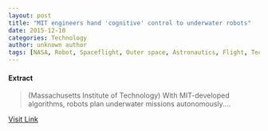 ```yaml
---
layout: post
title: "MIT engineers hand 'cognitive' control to underwater robots"
date: 2015-12-10
categories: Technology
author: unknown author
tags: [NASA, Robot, Spaceflight, Outer space, Astronautics, Flight, Technology]
---
```





#### Extract
>(Massachusetts Institute of Technology) With MIT-developed algorithms, robots plan underwater missions autonomously....



[Visit Link](http://www.eurekalert.org/pub_releases/2015-05/miot-meh050815.php)


